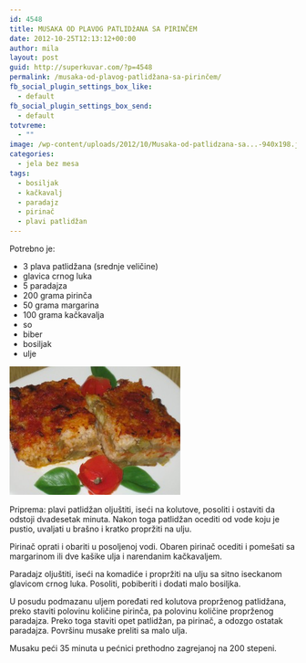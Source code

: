 ```yaml
---
id: 4548
title: MUSAKA OD PLAVOG PATLIDžANA SA PIRINČEM
date: 2012-10-25T12:13:12+00:00
author: mila
layout: post
guid: http://superkuvar.com/?p=4548
permalink: /musaka-od-plavog-patlidžana-sa-pirinčem/
fb_social_plugin_settings_box_like:
  - default
fb_social_plugin_settings_box_send:
  - default
totvreme:
  - ""
image: /wp-content/uploads/2012/10/Musaka-od-patlidzana-sa...-940x198.jpg
categories:
  - jela bez mesa
tags:
  - bosiljak
  - kačkavalj
  - paradajz
  - pirinač
  - plavi patlidžan
---
```

Potrebno je:

  * 3 plava patlidžana (srednje veličine)
  * glavica crnog luka
  * 5 paradajza
  * 200 grama pirinča
  * 50 grama margarina
  * 100 grama kačkavalja
  * so
  * biber
  * bosiljak
  * ulje

<img class="alignnone size-medium wp-image-4549" title="Musaka od patlidzana sa..." src="/wp-content/uploads/2012/10/Musaka-od-patlidzana-sa...-300x225.jpg" alt="" width="300" height="225" /> 

Priprema: plavi patlidžan oljuštiti, iseći na kolutove, posoliti i ostaviti da odstoji dvadesetak minuta. Nakon toga patlidžan ocediti od vode koju je pustio, uvaljati u brašno i kratko propržiti na ulju.

Pirinač oprati i obariti u posoljenoj vodi. Obaren pirinač ocediti i pomešati sa margarinom ili dve kašike ulja i narendanim kačkavaljem.

Paradajz oljuštiti, iseći na komadiće i propržiti na ulju sa sitno iseckanom glavicom crnog luka. Posoliti, pobiberiti i dodati malo bosiljka.

U posudu podmazanu uljem poređati red kolutova proprženog patlidžana, preko staviti polovinu količine pirinča, pa polovinu količine proprženog paradajza. Preko toga staviti opet patlidžan, pa pirinač, a odozgo ostatak paradajza. Površinu musake preliti sa malo ulja.

Musaku peći 35 minuta u pećnici prethodno zagrejanoj na 200 stepeni.